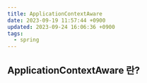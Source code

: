 ```yaml
---
title: ApplicationContextAware
date: 2023-09-19 11:57:44 +0900
updated: 2023-09-24 16:06:36 +0900
tags:
  - spring
---
```


## ApplicationContextAware 란?

